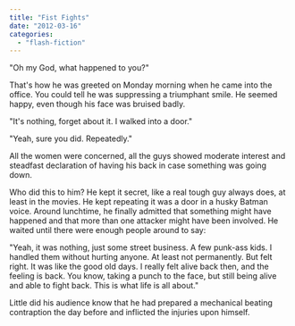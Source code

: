 ```yaml
---
title: "Fist Fights"
date: "2012-03-16"
categories: 
  - "flash-fiction"
---
```


"Oh my God, what happened to you?"

That's how he was greeted on Monday morning when he came into the office. You could tell he was suppressing a triumphant smile. He seemed happy, even though his face was bruised badly.

"It's nothing, forget about it. I walked into a door."

"Yeah, sure you did. Repeatedly."

All the women were concerned, all the guys showed moderate interest and steadfast declaration of having his back in case something was going down.

Who did this to him? He kept it secret, like a real tough guy always does, at least in the movies. He kept repeating it was a door in a husky Batman voice. Around lunchtime, he finally admitted that something might have happened and that more than one attacker might have been involved. He waited until there were enough people around to say:

"Yeah, it was nothing, just some street business. A few punk-ass kids. I handled them without hurting anyone. At least not permanently. But felt right. It was like the good old days. I really felt alive back then, and the feeling is back. You know, taking a punch to the face, but still being alive and able to fight back. This is what life is all about."

Little did his audience know that he had prepared a mechanical beating contraption the day before and inflicted the injuries upon himself.
